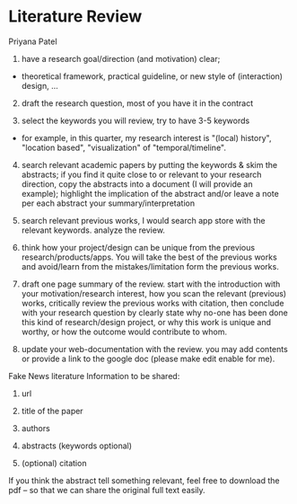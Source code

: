 # Literature Review 
Priyana Patel

1. have a research goal/direction (and motivation) clear; 

- theoretical framework, practical guideline, or new style of (interaction) design, ...

2. draft the research question, most of you have it in the contract

3. select the keywords you will review, try to have 3-5 keywords

- for example, in this quarter, my research interest is "(local) history", "location based", "visualization" of "temporal/timeline". 

4. search relevant academic papers by putting the keywords & skim the abstracts; if you find it quite close to or relevant to your research direction, copy the abstracts into a document (I will provide an example); highlight the implication of the abstract and/or leave a note per each abstract your summary/interpretation

5. search relevant previous works, I would search app store with the relevant keywords. analyze the review.

6. think how your project/design can be unique from the previous research/products/apps. You will take the best of the previous works and avoid/learn from the mistakes/limitation form the previous works.

7. draft one page summary of the review. start with the introduction with your motivation/research interest, how you scan the relevant (previous) works, critically review the previous works with citation, then conclude with your research question by clearly state why no-one has been done this kind of research/design project, or why this work is unique and worthy, or how the outcome would contribute to whom.

8. update your web-documentation with the review. you may add contents or provide a link to the google doc (please make edit enable for me). 



Fake News literature
Information to be shared:

1. url
2. title of the paper
3. authors
4. abstracts (keywords optional)

5. (optional) citation

If you think the abstract tell something relevant, feel free to download the pdf – so that we can share the original full text easily.

